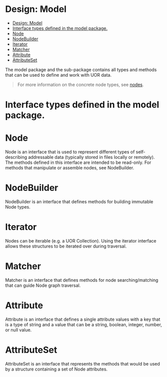Design: Model
===
<!--toc-->
- [Design: Model](#design-model)
- [Interface types defined in the model package.](#interface-types-defined-in-the-model-package)
- [Node](#node)
- [NodeBuilder](#nodebuilder)
- [Iterator](#iterator)
- [Matcher](#matcher)
- [Attribute](#attribute)
- [AttributeSet](#attributeset)

<!-- tocstop -->

The model package and the sub-package contains all types and methods that can be used to define and work with UOR data.

> For more information on the concrete node types, see [nodes](nodes.md).

# Interface types defined in the model package.

# Node

Node is an interface that is used to represent different types of self-describing addressable data (typically stored in
files locally or remotely). The methods defined in this interface are intended to be read-only. For methods that
manipulate or assemble nodes, see NodeBuilder.

# NodeBuilder

NodeBuilder is an interface that defines methods for building immutable Node types.

# Iterator

Nodes can be iterable (e.g. a UOR Collection). Using the iterator interface allows these structures to be iterated over
during traversal.

# Matcher

Matcher is an interface that defines methods for node searching/matching that can guide Node graph traversal.

# Attribute

Attribute is an interface that defines a single attribute values with a key that is a type of string and a value that
can be a string, boolean, integer, number, or null value.

# AttributeSet

AttributeSet is an interface that represents the methods that would be used by a structure containing a set of Node
attributes.


